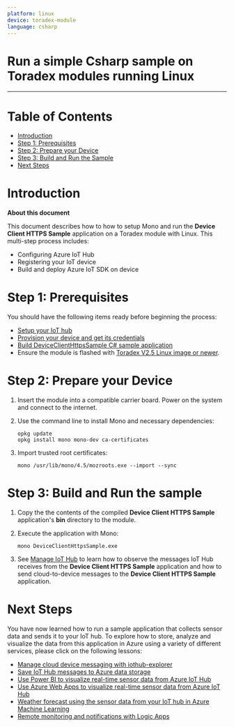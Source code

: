 ```yaml
---
platform: linux
device: toradex-module
language: csharp
---
```


Run a simple Csharp sample on Toradex modules running Linux
===
---

# Table of Contents

-   [Introduction](#Introduction)
-   [Step 1: Prerequisites](#Prerequisites)
-   [Step 2: Prepare your Device](#PrepareDevice)
-   [Step 3: Build and Run the Sample](#Build)
-   [Next Steps](#NextSteps)

<a name="Introduction"></a>
# Introduction

**About this document**

This document describes how to how to setup Mono and run the **Device Client HTTPS Sample** application on a Toradex module with Linux. This multi-step process includes:
-   Configuring Azure IoT Hub
-   Registering your IoT device
-   Build and deploy Azure IoT SDK on device

<a name="Prerequisites"></a>
# Step 1: Prerequisites

You should have the following items ready before beginning the process:

-   [Setup your IoT hub][lnk-setup-iot-hub]
-   [Provision your device and get its credentials][lnk-manage-iot-hub]
-   [Build DeviceClientHttpsSample C# sample application][run_sample_on_desktop_windows]
-   Ensure the module is flashed with [Toradex V2.5 Linux image or newer][toradex_image_update].

<a name="PrepareDevice"></a>
# Step 2: Prepare your Device

1.  Insert the module into a compatible carrier board.  Power on the system and connect to the internet.

2.  Use the command line to install Mono and necessary dependencies:

    ```
    opkg update
    opkg install mono mono-dev ca-certificates
    ```

3.  Import trusted root certificates:

    ```
    mono /usr/lib/mono/4.5/mozroots.exe --import --sync
    ```

<a name="Build"></a>
# Step 3: Build and Run the sample

1.  Copy the the contents of the compiled **Device Client HTTPS Sample** application's **bin** directory to the module.

2.  Execute the application with Mono:

    ```
    mono DeviceClientHttpsSample.exe
    ```


3.   See [Manage IoT Hub][lnk-manage-iot-hub] to learn how to observe the messages IoT Hub receives from the **Device Client HTTPS Sample** application and how to send cloud-to-device messages to the **Device Client HTTPS Sample** application.

<a name="NextSteps"></a>
# Next Steps

You have now learned how to run a sample application that collects sensor data and sends it to your IoT hub. To explore how to store, analyze and visualize the data from this application in Azure using a variety of different services, please click on the following lessons:

-   [Manage cloud device messaging with iothub-explorer]
-   [Save IoT Hub messages to Azure data storage]
-   [Use Power BI to visualize real-time sensor data from Azure IoT Hub]
-   [Use Azure Web Apps to visualize real-time sensor data from Azure IoT Hub]
-   [Weather forecast using the sensor data from your IoT hub in Azure Machine Learning]
-   [Remote monitoring and notifications with Logic Apps]   

[Manage cloud device messaging with iothub-explorer]: https://docs.microsoft.com/en-us/azure/iot-hub/iot-hub-explorer-cloud-device-messaging
[Save IoT Hub messages to Azure data storage]: https://docs.microsoft.com/en-us/azure/iot-hub/iot-hub-store-data-in-azure-table-storage
[Use Power BI to visualize real-time sensor data from Azure IoT Hub]: https://docs.microsoft.com/en-us/azure/iot-hub/iot-hub-live-data-visualization-in-power-bi
[Use Azure Web Apps to visualize real-time sensor data from Azure IoT Hub]: https://docs.microsoft.com/en-us/azure/iot-hub/iot-hub-live-data-visualization-in-web-apps
[Weather forecast using the sensor data from your IoT hub in Azure Machine Learning]: https://docs.microsoft.com/en-us/azure/iot-hub/iot-hub-weather-forecast-machine-learning
[Remote monitoring and notifications with Logic Apps]: https://docs.microsoft.com/en-us/azure/iot-hub/iot-hub-monitoring-notifications-with-azure-logic-apps
[run_sample_on_desktop_windows]: windows-desktop-csharp.md
[toradex_image_update]: http://developer.toradex.com/knowledge-base/how-to-setup-environment-for-embedded-linux-application-development#Linux_Image_Update

[lnk-setup-iot-hub]: ../setup_iothub.md
[lnk-manage-iot-hub]: ../manage_iot_hub.md
